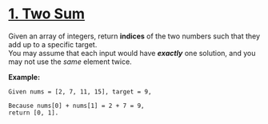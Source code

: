 # [1. Two Sum](https://leetcode.com/problems/two-sum/description)

Given an array of integers, return **indices** of the two numbers such that they add up to a specific target.  
You may assume that each input would have ***exactly*** one solution, and you may not use the *same* element twice.

**Example:**
```
Given nums = [2, 7, 11, 15], target = 9,

Because nums[0] + nums[1] = 2 + 7 = 9,
return [0, 1].
```